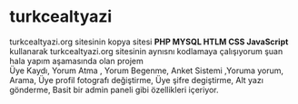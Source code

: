 # turkcealtyazi
turkcealtyazi.org sitesinin kopya sitesi
**PHP MYSQL HTLM CSS JavaScript** kullanarak turkcealtyazi.org sitesinin aynısnı kodlamaya çalışıyorum şuan hala yapım aşamasında olan projem<br>
Üye Kaydı, Yorum Atma , Yorum Begenme, Anket Sistemi ,Yoruma yorum, Arama, Üye profil fotografı değiştirme, Üye şifre degiştirme, Alt yazı gönderme, Basit bir admin paneli  gibi özellikleri içeriyor.
